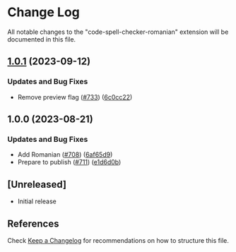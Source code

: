 # Change Log

All notable changes to the "code-spell-checker-romanian" extension will be documented in this file.

## [1.0.1](https://github.com/streetsidesoftware/vscode-cspell-dict-extensions/compare/code-spell-checker-romanian@1.0.0...code-spell-checker-romanian@1.0.1) (2023-09-12)


### Updates and Bug Fixes

* Remove preview flag ([#733](https://github.com/streetsidesoftware/vscode-cspell-dict-extensions/issues/733)) ([6c0cc22](https://github.com/streetsidesoftware/vscode-cspell-dict-extensions/commit/6c0cc22cd36b0e7fffe08cb8ae1fdade38149b3d))

## 1.0.0 (2023-08-21)


### Updates and Bug Fixes

* Add Romanian ([#708](https://github.com/streetsidesoftware/vscode-cspell-dict-extensions/issues/708)) ([6af65d9](https://github.com/streetsidesoftware/vscode-cspell-dict-extensions/commit/6af65d9bc4138e9d8c19be3e6ea81d81f2400f61))
* Prepare to publish ([#711](https://github.com/streetsidesoftware/vscode-cspell-dict-extensions/issues/711)) ([e1d6d0b](https://github.com/streetsidesoftware/vscode-cspell-dict-extensions/commit/e1d6d0b63244449bac31802bc13c57a48d38c7da))

## [Unreleased]

- Initial release

## References

Check [Keep a Changelog](http://keepachangelog.com/) for recommendations on how to structure this file.
